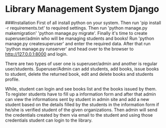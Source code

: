 # Library Management System Django

###Installation
First of all install python on your system. Then run 'pip install -r requirements.txt' to required settings.
Then run 'python manage.py makemigration' 'python manage.py migrate'.
Finally it's time to create superuser/admin who will be managing students and books!
Run 'python manage.py createsuperuser' and enter the required data.
After that run 'python manage.py runserver' and head over to the browser to http://127.0.0.1:8000 and login.

There are two types of user one is superuser/admin and another is regular user/students.
Superuser/Admin can add students, add books, issue books to student, delete the returned book, edit and delete books and students profile.

While, student can login and see books list and the books issued by them.
To register students have to fill up a information form and after that admin can view the informations sent by student in admin site and add a new student based on the details filled by the students in the information form if he/she is verified student of the given organizations.
Then admin will send the credentials created by them via email to the student and using those credentials student can login to the library.

